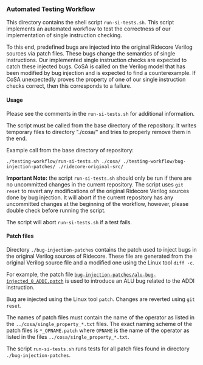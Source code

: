 
### Automated Testing Workflow ###

This directory contains the shell script `run-si-tests.sh`. This
script implements an automated workflow to test the correctness of our
implementation of single instruction checking.

To this end, predefined bugs are injected into the original Ridecore
Verilog sources via patch files. These bugs change the semantics of
single instructions. Our implemented single instruction checks are
expected to catch these injected bugs. CoSA is called on the Verilog
model that has been modified by bug injection and is expected to find
a counterexample. If CoSA unexpectedly proves the property of one of
our single instruction checks correct, then this corresponds to a
failure.

#### Usage ####

Please see the comments in the `run-si-tests.sh` for additional
information.

The script must be called from the base directory of the
repository. It writes temporary files to directory "./cosa/" and tries
to properly remove them in the end.

Example call from the base directory of repository:

`./testing-workflow/run-si-tests.sh ./cosa/ ./testing-workflow/bug-injection-patches/ ./ridecore-original-src/`

**Important Note:** the script `run-si-tests.sh` should only be run if
there are no uncommitted changes in the current repository. The
script uses `git reset` to revert any modifications of the original
Ridecore Verilog sources done by bug injection. It will abort if the
current repository has any uncommitted changes at the beginning of
the workflow, however, please double check before running the
script.

The script will abort `run-si-tests.sh` if a test fails.

#### Patch files ####

Directory `./bug-injection-patches` contains the patch used to inject
bugs in the original Verilog sources of Ridecore. These file are
generated from the original Verilog source file and a modified one
using the Linux tool `diff -c`.

For example, the patch file
[`bug-injection-patches/alu-bug-injected_0_ADDI.patch`](https://github.com/upscale-project/ridecore-si-checking/blob/testing-workflow/testing-workflow/bug-injection-patches/alu-bug-injected_0_ADDI.patch)
is used to introduce an ALU bug related to the ADDI instruction.

Bug are injected using the Linux tool `patch`. Changes are reverted
using `git reset`.

The names of patch files must contain the name of the operator as
listed in the `../cosa/single_property_*.txt` files. The exact naming scheme of
the patch files is `*_OPNAME.patch` where `OPNAME` is the name of the
operator as listed in the files `../cosa/single_property_*.txt`.

The script `run-si-tests.sh` runs tests for all patch files found in
directory `./bug-injection-patches`.